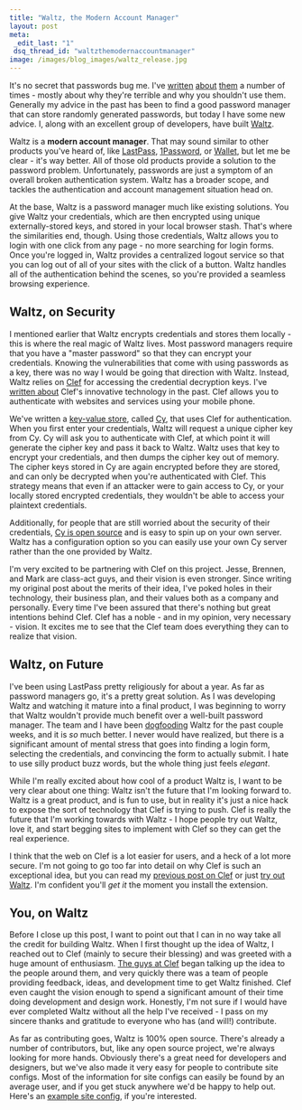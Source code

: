 ```yaml
--- 
title: "Waltz, the Modern Account Manager"
layout: post
meta: 
 _edit_last: "1"
 dsq_thread_id: "waltzthemodernaccountmanager"
image: /images/blog_images/waltz_release.jpg
---
```

It's no secret that passwords bug me. I've [written](/blog/passwords-part-1-how-they-get-hacked) [about](/blog/passwords-part-2-your-password-policy) [them](/blog/passwords-part-3-social-sign-on-is-the-future) a number of times - mostly about why they're terrible and why you shouldn't use them. Generally my advice in the past has been to find a good password manager that can store randomly generated passwords, but today I have some new advice. I, along with an excellent group of developers, have built [Waltz](https://getwaltz.com).

Waltz is a **modern account manager**. That may sound similar to other products you've heard of, like [LastPass](https://lastpass.com), [1Password](https://agilebits.com/onepassword), or [Wallet](https://www.acrylicapps.com/wallet), but let me be clear - it's way better. All of those old products provide a solution to the password problem. Unfortunately, passwords are just a symptom of an overall broken authentication system. Waltz has a broader scope, and tackles the authentication and account management situation head on.

At the base, Waltz is a password manager much like existing solutions. You give Waltz your credentials, which are then encrypted using unique externally-stored keys, and stored in your local browser stash. That's where the similarities end, though. Using those credentials, Waltz allows you to login with one click from any page - no more searching for login forms. Once you're logged in, Waltz provides a centralized logout service so that you can log out of all of your sites with the click of a button. Waltz handles all of the authentication behind the scenes, so you're provided a seamless browsing experience.

## Waltz, on Security

I mentioned earlier that Waltz encrypts credentials and stores them locally - this is where the real magic of Waltz lives. Most password managers require that you have a "master password" so that they can encrypt your credentials. Knowing the vulnerabilities that come with using passwords as a key, there was no way I would be going that direction with Waltz. Instead, Waltz relies on [Clef](https://getclef.com/) for accessing the credential decryption keys. I've [written about](/blog/please-disrupt-passwords) Clef's innovative technology in the past. Clef allows you to authenticate with websites and services using your mobile phone.

We've written a [key-value store](https://dba.stackexchange.com/questions/607/what-is-a-key-value-store-database), called [Cy](https://github.com/waltzio/cy), that uses Clef for authentication. When you first enter your credentials, Waltz will request a unique cipher key from Cy. Cy will ask you to authenticate with Clef, at which point it will generate the cipher key and pass it back to Waltz. Waltz uses that key to encrypt your credentials, and then dumps the cipher key out of memory. The cipher keys stored in Cy are again encrypted before they are stored, and can only be decrypted when you're authenticated with Clef. This strategy means that even if an attacker were to gain access to Cy, or your locally stored encrypted credentials, they wouldn't be able to access your plaintext credentials.

Additionally, for people that are still worried about the security of their credentials, [Cy is open source](https://github.com/waltzio/cy) and is easy to spin up on your own server. Waltz has a configuration option so you can easily use your own Cy server rather than the one provided by Waltz.

I'm very excited to be partnering with Clef on this project. Jesse, Brennen, and Mark are class-act guys, and their vision is even stronger. Since writing my original post about the merits of their idea, I've poked holes in their technology, their business plan, and their values both as a company and personally. Every time I've been assured that there's nothing but great intentions behind Clef. Clef has a noble - and in my opinion, very necessary - vision. It excites me to see that the Clef team does everything they can to realize that vision.

## Waltz, on Future

I've been using LastPass pretty religiously for about a year. As far as password managers go, it's a pretty great solution. As I was developing Waltz and watching it mature into a final product, I was beginning to worry that Waltz wouldn't provide much benefit over a well-built password manager. The team and I have been [dogfooding](https://en.wikipedia.org/wiki/Eating_your_own_dog_food) Waltz for the past couple weeks, and it is *so* much better. I never would have realized, but there is a significant amount of mental stress that goes into finding a login form, selecting the credentials, and convincing the form to actually submit. I hate to use silly product buzz words, but the whole thing just feels *elegant*.

While I'm really excited about how cool of a product Waltz is, I want to be very clear about one thing: Waltz isn't the future that I'm looking forward to. Waltz is a great product, and is fun to use, but in reality it's just a nice hack to expose the sort of technology that Clef is trying to push. Clef is really the future that I'm working towards with Waltz - I hope people try out Waltz, love it, and start begging sites to implement with Clef so they can get the real experience.

I think that the web on Clef is a lot easier for users, and a heck of a lot more secure. I'm not going to go too far into detail on why Clef is such an exceptional idea, but you can read my [previous post on Clef](/blog/please-disrupt-passwords) or just [try out Waltz](https://chrome.google.com/webstore/detail/waltz/obhibkfopclldmnoohabnbimocpgdine?utm_source=chrome-ntp-icon). I'm confident you'll *get it* the moment you install the extension.

## You, on Waltz

Before I close up this post, I want to point out that I can in no way take all the credit for building Waltz. When I first thought up the idea of Waltz, I reached out to Clef (mainly to secure their blessing) and was greeted with a huge amount of enthusiasm. [The guys at Clef](https://getclef.com/company) began talking up the idea to the people around them, and very quickly there was a team of people providing feedback, ideas, and development time to get Waltz finished. Clef even caught the vision enough to spend a significant amount of their time doing development and design work. Honestly, I'm not sure if I would have ever completed Waltz without all the help I've received - I pass on my sincere thanks and gratitude to everyone who has (and will!) contribute.

As far as contributing goes, Waltz is 100% open source. There's already a number of contributors, but, like any open source project, we're always looking for more hands. Obviously there's a great need for developers and designers, but we've also made it very easy for people to contribute site configs. Most of the information for site configs can easily be found by an average user, and if you get stuck anywhere we'd be happy to help out. Here's an [example site config](https://github.com/waltzio/waltz/blob/develop/site_configs/github.json), if you're interested.


